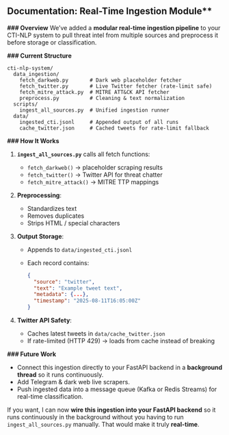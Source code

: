 ## Documentation: Real-Time Ingestion Module\*\*

**### Overview**
We’ve added a **modular real-time ingestion pipeline** to your CTI-NLP system to pull threat intel from multiple sources and preprocess it before storage or classification.

**### Current Structure**

```
cti-nlp-system/
  data_ingestion/
    fetch_darkweb.py       # Dark web placeholder fetcher
    fetch_twitter.py       # Live Twitter fetcher (rate-limit safe)
    fetch_mitre_attack.py  # MITRE ATT&CK API fetcher
    preprocess.py          # Cleaning & text normalization
  scripts/
    ingest_all_sources.py  # Unified ingestion runner
  data/
    ingested_cti.jsonl     # Appended output of all runs
    cache_twitter.json     # Cached tweets for rate-limit fallback
```

**### How It Works**

1. **`ingest_all_sources.py`** calls all fetch functions:

   - `fetch_darkweb()` → placeholder scraping results
   - `fetch_twitter()` → Twitter API for threat chatter
   - `fetch_mitre_attack()` → MITRE TTP mappings

2. **Preprocessing**:

   - Standardizes text
   - Removes duplicates
   - Strips HTML / special characters

3. **Output Storage**:

   - Appends to `data/ingested_cti.jsonl`
   - Each record contains:

     ```json
     {
       "source": "twitter",
       "text": "Example tweet text",
       "metadata": {...},
       "timestamp": "2025-08-11T16:05:00Z"
     }
     ```

4. **Twitter API Safety**:

   - Caches latest tweets in `data/cache_twitter.json`
   - If rate-limited (HTTP 429) → loads from cache instead of breaking

**### Future Work**

- Connect this ingestion directly to your FastAPI backend in a **background thread** so it runs continuously.
- Add Telegram & dark web live scrapers.
- Push ingested data into a message queue (Kafka or Redis Streams) for real-time classification.

If you want, I can now **wire this ingestion into your FastAPI backend** so it runs continuously in the background without you having to run `ingest_all_sources.py` manually.
That would make it truly **real-time**.
